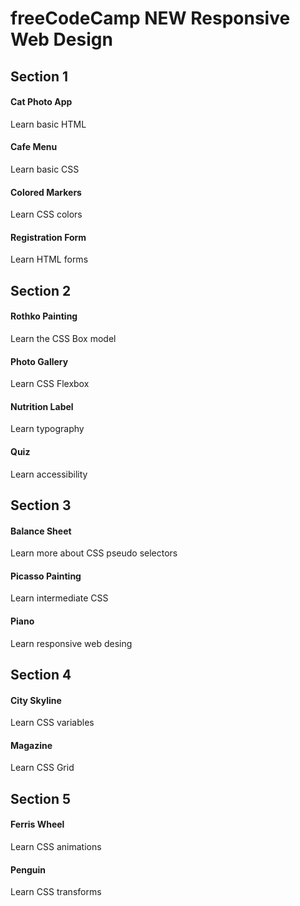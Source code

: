 # freeCodeCamp NEW Responsive Web Design

## Section 1
#### Cat Photo App
Learn basic HTML
#### Cafe Menu
Learn basic CSS
#### Colored Markers
Learn CSS colors
#### Registration Form
Learn HTML forms

## Section 2
#### Rothko Painting
Learn the CSS Box model
#### Photo Gallery
Learn CSS Flexbox
#### Nutrition Label
Learn typography
#### Quiz
Learn accessibility

## Section 3
#### Balance Sheet
Learn more about CSS pseudo selectors
#### Picasso Painting
Learn intermediate CSS
#### Piano
Learn responsive web desing

## Section 4
#### City Skyline
Learn CSS variables
#### Magazine
Learn CSS Grid

## Section 5
#### Ferris Wheel
Learn CSS animations
#### Penguin
Learn CSS transforms